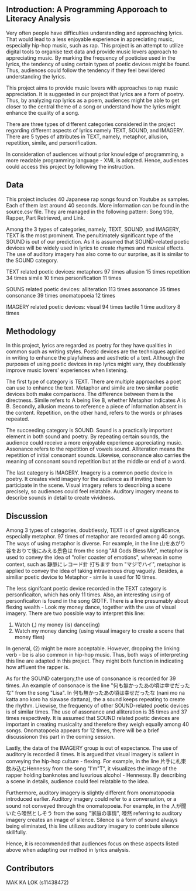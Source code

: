 ## Introduction: A Programming Apporoach to Literacy Analysis
Very often people have difficulties understanding and approaching lyrics. That would lead to a less enjoyable experience in appreciating music, especially hip-hop music, such as rap. This project is an attempt to utilize digital tools to organise text data and provide music lovers approach to appreciating music. By marking the frequency of poeticise used in the lyrics, the tendency of using certain types of poetic devices might be found. Thus, audiences could follow the tendency if they feel bewildered understanding the lyrics.

This project aims to provide music lovers with approaches to rap music appreciation. It is suggested in our project that lyrics are a form of poetry. Thus, by analyzing rap lyrics as a poem, audiences might be able to get closer to the central theme of a song or understand how the lyrics might enhance the quality of a song.

There are three types of different categories considered in the project regarding different aspects of lyrics namely TEXT, SOUND, and IMAGERY. There are 5 types of attributes in TEXT, namely, metaphor, allusion, repetition, simile, and personification. 

In consideration of audiences without prior knowledge of programming, a more readable programming language - XML is adopted. Hence, audiences could access this project by following the instruction. 

## Data
This project includes 40 Japanese rap songs found on Youtube as samples. Each of them last around 40 seconds. More information can be found in the source.csv file. They are managed in the following pattern: Song title, Rapper, Part Retrieved, and Link.

Among the 3 types of categories, namely, TEXT, SOUND, and IMAGERY, TEXT is the most prominent. The penultimately significant type of the SOUND is out of our prediction. As it is assumed that SOUND-related poetic devices will be widely used in lyrics to create rhymes and musical effects. The use of auditory imagery has also come to our surprise, as it is similar to the SOUND category.

TEXT related poetic devices:
metaphors 97 times
allusion 15 times
repetition 34 times
simile 10 times
personification 11 times

SOUNS related poetic devices:
alliteration 113 times
assonance 35 times
consonance 39 times
onomatopoeia 12 times

IMAGERY related poetic devices:
visual 94 times
tactile 1 time
auditory 8 times

## Methodology

In this project, lyrics are regarded as poetry for they have qualities in common such as writing styles. Poetic devices are the techniques applied in writing to enhance the playfulness and aesthetic of a text. Although the purposes of using poetic devices in rap lyrics might vary, they doubtlessly improve music lovers' experiences when listening. 

The first type of category is TEXT. There are multiple approaches a poet can use to enhance the text. Metaphor and simile are two similar poetic devices both make comparisons. The difference between them is the directness. Simile refers to A being like B, whether Metaphor indicates A is B. Secondly, allusion means to reference a piece of information absent in the content. Repetition, on the other hand, refers to the words or phrases repeated. 

The succeeding category is SOUND. Sound is a practically important element in both sound and poetry. By repeating certain sounds, the audience could receive a more enjoyable experience appreciating music. Assonance refers to the repetition of vowels sound. Alliteration means the repetition of initial consonant sounds. Likewise, consonance also carries the meaning of consonant sound repetition but at the middle or end of a word.

The last category is IMAGERY. Imagery is a common poetic device in poetry. It creates vivid imagery for the audience as if inviting them to participate in the scene. Visual imagery refers to describing a scene precisely, so audiences could feel relatable. Auditory imagery means to describe sounds in detail to create vividness.

## Discussion

Among 3 types of categories, doubtlessly, TEXT is of great significance, especially metaphor. 97 times of metaphor are recorded among 40 songs. The ways of using metaphor is diverse. For example, in the line 山をあがり谷をおりて後にみえる景色は from the song "All Gods Bless Me", metaphor is used to convey the idea of "roller coaster of emotions", whereas in some context, such as 静脈にレコード針 打ちます from "マジでハイ", metaphor is applied to convey the idea of taking intravenous drug vaguely. Besides, a similiar poetic device to Metaphor - simile is used for 10 times.

The less signifcant poetic device recorded in the TEXT category is personficaiton, which has only 11 times. Also, an interesting using of personficaiton is found in the song GIOTF. There is a line presumably about flexing wealth - Look my money dance, together with the use of visual imagery. There are two possible way to interpret this line: 

1. Watch (,) my money (is) dance(ing)
2. Watch my money dancing (using visual imagery to create a scene that money flies)

In general, (2) might be more acceptable. However, dropping the linking verb - be is also common in hip-hop music. Thus, both ways of interpreting this line are adapted in this project. They might both function in indicating how affluent the rapper is. 


As for the SOUND catergory,the use of consonance is recorded for 39 times. An example of consonace is the line "何も無かったあの頃は幸せだったな" from the song "Lisa". In 何も無かったあの頃は幸せだったな (nani mo na katta ano koro ha siawase dattana), the a sound keeps repeating to create the rhythm. Likewise, the frequency of other SOUND-related poetic devices is of similar times. The use of assonance and alliteration is 35 times and 37 times respectively. It is assumed that SOUND related poetic devices are important in creating musicality and therefore they weigh equally among 40 songs. Onomatopoeia appears for 12 times, there will be a brief discussionon this part in the coming session.


Lastly, the data of the IMAGERY group is out of expectance. The use of auditory is recorded 8 times. It is argued that visual imagery is salient in conveying the hip-hop culture - flexing. For example, in the line 片手に札束飲み込むHennessy from the song "I'm"T", it visualizes the image of the rapper holding banknotes and luxurious alcohol - Hennessy. By describing a scene in details, audience could feel relatable to the idea. 

Furthermore, auditory imagery is slightly different from onomatopoeia introduced earlier. Auditory imagery could refer to a conversation, or a sound not conveyed through the onomatopoeia. For example, in the 人が聞いたら唖然としそう from the song "家庭の事情", 唖然 referring to auditory imagery creates an image of silence. Silence is a form of sound always being eliminated, this line utilizes auditory imagery to contribute silence skillfully. 


Hence, it is recommended that audiences focus on these aspects listed above when adapting our method in lyrics analysis. 

## Contributors
MAK KA LOK (s11438472)
